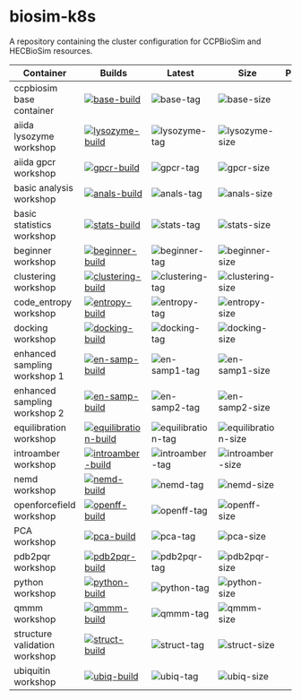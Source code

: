 # biosim-k8s
A repository containing the cluster configuration for CCPBioSim and HECBioSim resources.

| Container | Builds | Latest | Size | Pulls |
| -------- | ------- | ------ | ---- | ----- |
| ccpbiosim base container | [![base-build]][base-build-link] | ![base-tag] | ![base-size]
| aiida lysozyme workshop | [![lysozyme-build]][lysozyme-build-link] | ![lysozyme-tag] | ![lysozyme-size]
| aiida gpcr workshop | [![gpcr-build]][gpcr-build-link] | ![gpcr-tag] | ![gpcr-size]
| basic analysis workshop | [![anals-build]][anals-build-link] | ![anals-tag] | ![anals-size]
| basic statistics workshop | [![stats-build]][stats-build-link] | ![stats-tag] | ![stats-size]
| beginner workshop | [![beginner-build]][beginner-build-link] | ![beginner-tag] | ![beginner-size]
| clustering workshop | [![clustering-build]][clustering-build-link] | ![clustering-tag] | ![clustering-size]
| code_entropy workshop | [![entropy-build]][entropy-build-link] | ![entropy-tag] | ![entropy-size]
| docking workshop | [![docking-build]][docking-build-link] | ![docking-tag] | ![docking-size]
| enhanced sampling workshop 1 | [![en-samp-build]][en-samp-build-link] | ![en-samp1-tag] | ![en-samp1-size]
| enhanced sampling workshop 2 | [![en-samp-build]][en-samp-build-link] | ![en-samp2-tag] | ![en-samp2-size]
| equilibration workshop | [![equilibration-build]][equilibration-build-link] | ![equilibration-tag] | ![equilibration-size]
| introamber workshop | [![introamber-build]][introamber-build-link] | ![introamber-tag] | ![introamber-size]
| nemd workshop | [![nemd-build]][nemd-build-link] | ![nemd-tag] | ![nemd-size]
| openforcefield workshop | [![openff-build]][openff-build-link] | ![openff-tag] | ![openff-size]
| PCA workshop | [![pca-build]][pca-build-link] | ![pca-tag] | ![pca-size]
| pdb2pqr workshop | [![pdb2pqr-build]][pdb2pqr-build-link] | ![pdb2pqr-tag] | ![pdb2pqr-size]
| python workshop | [![python-build]][python-build-link] | ![python-tag] | ![python-size]
| qmmm workshop | [![qmmm-build]][qmmm-build-link] | ![qmmm-tag] | ![qmmm-size]
| structure validation workshop | [![struct-build]][struct-build-link] | ![struct-tag] | ![struct-size]
| ubiquitin workshop | [![ubiq-build]][ubiq-build-link] | ![ubiq-tag] | ![ubiq-size]

[base-build]: https://github.com/jimboid/biosim-jupyterhub-base/actions/workflows/build.yml/badge.svg?branch=main
[base-build-link]: https://github.com/jimboid/biosim-jupyterhub-base/actions/workflows/build.yml
[lysozyme-build]: https://github.com/jimboid/biosim-aiida-lysozyme-workshop/actions/workflows/build.yml/badge.svg?branch=main
[lysozyme-build-link]: https://github.com/jimboid/biosim-aiida-lysozyme-workshop/actions/workflows/build.yml
[gpcr-build]: https://github.com/jimboid/biosim-aiida-gpcr-workshop/actions/workflows/build.yml/badge.svg?branch=main
[gpcr-build-link]: https://github.com/jimboid/biosim-aiida-gpcr-workshop/actions/workflows/build.yml
[anals-build]: https://github.com/jimboid/biosim-basic-analysis-workshop/actions/workflows/build.yml/badge.svg?branch=main
[anals-build-link]: https://github.com/jimboid/biosim-basic-analysis-workshop/actions/workflows/build.yml
[stats-build]: https://github.com/jimboid/biosim-basic-statistics-workshop/actions/workflows/build.yml/badge.svg?branch=main
[stats-build-link]: https://github.com/jimboid/biosim-basic-statistics-workshop/actions/workflows/build.yml
[beginner-build]: https://github.com/jimboid/biosim-beginners-workshop/actions/workflows/build.yml/badge.svg?branch=main
[beginner-build-link]: https://github.com/jimboid/biosim-beginners-workshop/actions/workflows/build.yml
[clustering-build]: https://github.com/jimboid/biosim-clustering-workshop/actions/workflows/build.yml/badge.svg?branch=main
[clustering-build-link]: https://github.com/jimboid/biosim-clustering-workshop/actions/workflows/build.yml
[entropy-build]: https://github.com/jimboid/biosim-codeentropy-workshop/actions/workflows/build.yml/badge.svg?branch=main
[entropy-build-link]: https://github.com/jimboid/biosim-codeentropy-workshop/actions/workflows/build.yml
[docking-build]: https://github.com/jimboid/biosim-docking-workshop/actions/workflows/build.yml/badge.svg?branch=main
[docking-build-link]: https://github.com/jimboid/biosim-docking-workshop/actions/workflows/build.yml
[en-samp-build]: https://github.com/jimboid/biosim-enhanced-sampling-workshop/actions/workflows/build.yml/badge.svg?branch=main
[en-samp-build-link]: https://github.com/jimboid/biosim-enhanced-sampling-workshop/actions/workflows/build.yml
[equilibration-build]: https://github.com/jimboid/biosim-equilibration-workshop/actions/workflows/build.yml/badge.svg?branch=main
[equilibration-build-link]: https://github.com/jimboid/biosim-equilibration-workshop/actions/workflows/build.yml
[introamber-build]: https://github.com/jimboid/biosim-introamber-workshop/actions/workflows/build.yml/badge.svg?branch=main
[introamber-build-link]: https://github.com/jimboid/biosim-introamber-workshop/actions/workflows/build.yml
[nemd-build]: https://github.com/jimboid/biosim-nemd-workshop/actions/workflows/build.yml/badge.svg?branch=main
[nemd-build-link]: https://github.com/jimboid/biosim-nemd-workshop/actions/workflows/build.yml
[openff-build]: https://github.com/jimboid/biosim-openff-workshop/actions/workflows/build.yml/badge.svg?branch=main
[openff-build-link]: https://github.com/jimboid/biosim-openff-workshop/actions/workflows/build.yml
[pca-build]: https://github.com/jimboid/biosim-pca-workshop/actions/workflows/build.yml/badge.svg?branch=main
[pca-build-link]: https://github.com/jimboid/biosim-pca-workshop/actions/workflows/build.yml
[pdb2pqr-build]: https://github.com/jimboid/biosim-pdb2pqr-workshop/actions/workflows/build.yml/badge.svg?branch=main
[pdb2pqr-build-link]: https://github.com/jimboid/biosim-pdb2pqr-workshop/actions/workflows/build.yml
[python-build]: https://github.com/jimboid/biosim-python-workshop/actions/workflows/build.yml/badge.svg?branch=main
[python-build-link]: https://github.com/jimboid/biosim-python-workshop/actions/workflows/build.yml
[qmmm-build]: https://github.com/jimboid/biosim-qmmm-workshop/actions/workflows/build.yml/badge.svg?branch=main
[qmmm-build-link]: https://github.com/jimboid/biosim-qmmm-workshop/actions/workflows/build.yml
[struct-build]: https://github.com/jimboid/biosim-structure-validation-workshop/actions/workflows/build.yml/badge.svg?branch=main
[struct-build-link]: https://github.com/jimboid/biosim-structure-validation-workshop/actions/workflows/build.yml
[ubiq-build]: https://github.com/jimboid/biosim-ubiquitin-analysis-workshop/actions/workflows/build.yml/badge.svg?branch=main
[ubiq-build-link]: https://github.com/jimboid/biosim-ubiquitin-analysis-workshop/actions/workflows/build.yml

[base-tag]: <https://ghcr-badge.egpl.dev/jimboid/biosim-jupyterhub-base/latest_tag?color=%2344cc11&ignore=latest&label=version&trim=>
[lysozyme-tag]: <https://ghcr-badge.egpl.dev/jimboid/biosim-aiida-lysozyme-workshop/latest_tag?color=%2344cc11&ignore=latest&label=version&trim=>
[gpcr-tag]: <https://ghcr-badge.egpl.dev/jimboid/biosim-aiida-gpcr-workshop/latest_tag?color=%2344cc11&ignore=latest&label=version&trim=>
[anals-tag]: <https://ghcr-badge.egpl.dev/jimboid/biosim-basic-analysis-workshop/latest_tag?color=%2344cc11&ignore=latest&label=version&trim=>
[stats-tag]: <https://ghcr-badge.egpl.dev/jimboid/biosim-basic-statistics-workshop/latest_tag?color=%2344cc11&ignore=latest&label=version&trim=>
[beginner-tag]: <https://ghcr-badge.egpl.dev/jimboid/biosim-beginners-workshop/latest_tag?color=%2344cc11&ignore=latest&label=version&trim=e>
[clustering-tag]: <https://ghcr-badge.egpl.dev/jimboid/biosim-clustering-workshop/latest_tag?color=%2344cc11&ignore=latest&label=version&trim=>
[entropy-tag]: <https://ghcr-badge.egpl.dev/jimboid/biosim-codeentropy-workshop/latest_tag?color=%2344cc11&ignore=latest&label=version&trim=>
[docking-tag]: <https://ghcr-badge.egpl.dev/jimboid/biosim-docking-workshop/latest_tag?color=%2344cc11&ignore=latest&label=version&trim=>
[en-samp1-tag]: <https://ghcr-badge.egpl.dev/jimboid/biosim-enhanced-sampling-workshop-part1/latest_tag?color=%2344cc11&ignore=latest&label=version&trim=>
[en-samp2-tag]: <https://ghcr-badge.egpl.dev/jimboid/biosim-enhanced-sampling-workshop-part2/latest_tag?color=%2344cc11&ignore=latest&label=version&trim=>
[equilibration-tag]: <https://ghcr-badge.egpl.dev/jimboid/biosim-equilibration-workshop/latest_tag?color=%2344cc11&ignore=latest&label=version&trim=e>
[introamber-tag]: <https://ghcr-badge.egpl.dev/jimboid/biosim-introamber-workshop/latest_tag?color=%2344cc11&ignore=latest&label=version&trim=>
[nemd-tag]: <https://ghcr-badge.egpl.dev/jimboid/biosim-nemd-workshop/latest_tag?color=%2344cc11&ignore=latest&label=version&trim=>
[openff-tag]: <https://ghcr-badge.egpl.dev/jimboid/biosim-openff-workshop/latest_tag?color=%2344cc11&ignore=latest&label=version&trim=>
[pca-tag]: <https://ghcr-badge.egpl.dev/jimboid/biosim-pca-workshop/latest_tag?color=%2344cc11&ignore=latest&label=version&trim=>
[pdb2pqr-tag]: <https://ghcr-badge.egpl.dev/jimboid/biosim-pdb2pqr-workshop/latest_tag?color=%2344cc11&ignore=latest&label=version&trim=>
[python-tag]: <https://ghcr-badge.egpl.dev/jimboid/biosim-python-workshop/latest_tag?color=%2344cc11&ignore=latest&label=version&trim=>
[qmmm-tag]: <https://ghcr-badge.egpl.dev/jimboid/biosim-qmmm-workshop/latest_tag?color=%2344cc11&ignore=latest&label=version&trim=>
[struct-tag]: <https://ghcr-badge.egpl.dev/jimboid/biosim-structure-validation-workshop/latest_tag?color=%2344cc11&ignore=latest&label=version&trim=>
[ubiq-tag]: <https://ghcr-badge.egpl.dev/jimboid/biosim-ubiquitin-analysis-workshop/latest_tag?color=%2344cc11&ignore=latest&label=version&trim=>

[base-size]: <https://ghcr-badge.egpl.dev/jimboid/biosim-jupyterhub-base/size>
[lysozyme-size]: <https://ghcr-badge.egpl.dev/jimboid/biosim-aiida-lysozyme-workshop/size>
[gpcr-size]: <https://ghcr-badge.egpl.dev/jimboid/biosim-aiida-gpcr-workshop/size>
[anals-size]: <https://ghcr-badge.egpl.dev/jimboid/biosim-basic-analysis-workshop/size>
[stats-size]: <https://ghcr-badge.egpl.dev/jimboid/biosim-basic-statistics-workshop/size>
[beginner-size]: <https://ghcr-badge.egpl.dev/jimboid/biosim-beginners-workshop/size>
[clustering-size]: <https://ghcr-badge.egpl.dev/jimboid/biosim-clustering-workshop/size>
[entropy-size]: <https://ghcr-badge.egpl.dev/jimboid/biosim-codeentropy-workshop/size>
[docking-size]: <https://ghcr-badge.egpl.dev/jimboid/biosim-docking-workshop/size>
[en-samp1-size]: <https://ghcr-badge.egpl.dev/jimboid/biosim-enhanced-sampling-workshop-part1/size>
[en-samp2-size]: <https://ghcr-badge.egpl.dev/jimboid/biosim-enhanced-sampling-workshop-part2/size>
[equilibration-size]: <https://ghcr-badge.egpl.dev/jimboid/biosim-equilibration-workshop/size>
[introamber-size]: <https://ghcr-badge.egpl.dev/jimboid/biosim-introamber-workshop/size>
[nemd-size]: <https://ghcr-badge.egpl.dev/jimboid/biosim-nemd-workshop/size>
[openff-size]: <https://ghcr-badge.egpl.dev/jimboid/biosim-openff-workshop/size>
[pca-size]: <https://ghcr-badge.egpl.dev/jimboid/biosim-pca-workshop/size>
[pdb2pqr-size]: <https://ghcr-badge.egpl.dev/jimboid/biosim-pdb2pqr-workshop/size>
[python-size]: <https://ghcr-badge.egpl.dev/jimboid/biosim-python-workshop/size>
[qmmm-size]: <https://ghcr-badge.egpl.dev/jimboid/biosim-qmmm-workshop/size>
[struct-size]: <https://ghcr-badge.egpl.dev/jimboid/biosim-structure-validation-workshop/size>
[ubiq-size]: <https://ghcr-badge.egpl.dev/jimboid/biosim-ubiquitin-analysis-workshop/size>
